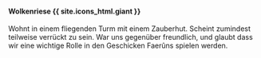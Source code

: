 ---
---

#### Wolkenriese {{ site.icons_html.giant }}

Wohnt in einem fliegenden Turm mit einem Zauberhut. Scheint zumindest teilweise verrückt zu sein.
War uns gegenüber freundlich, und glaubt dass wir eine wichtige Rolle in den
Geschicken Faerûns spielen werden.
